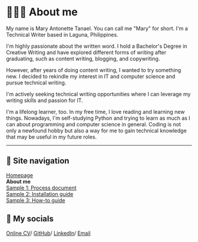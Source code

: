 # 👩🏻‍💻 About me

My name is Mary Antonette Tanael. You can call me "Mary" for short. I'm a Technical Writer based in Laguna, Philippines. 

I'm highly passionate about the written word. I hold a Bachelor's Degree in Creative Writing and have explored different forms of writing after graduating, such as content writing, blogging, and copywriting. 

However, after years of doing content writing, I wanted to try something new. I decided to rekindle my interest in IT and computer science and pursue technical writing.

I'm actively seeking technical writing opportunities where I can leverage my writing skills and passion for IT.

I'm a lifelong learner, too. In my free time, I love reading and learning new things. Nowadays, I'm self-studying Python and trying to learn as much as I can about programming and computer science in general. Coding is not only a newfound hobby but also a way for me to gain technical knowledge that may be useful in my future roles.

---

## 📍 Site navigation

[Homepage](README.md)  
**About me**   
[Sample 1: Process document](sample-1-overview.md)  
[Sample 2: Installation guide](sample-2-overview.md)  
[Sample 3: How-to guide](sample-3-overview.md)  

## 💌 My socials

[Online CV](https://marytanaelwriter.com/)/ [GitHub](https://github.com/marytanaelwriter)/ [LinkedIn](https://www.linkedin.com/in/marytanaelwriter/)/  [Email](mailto:marytanaelwriter@gmail.com)
